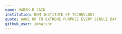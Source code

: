 ```yaml
---
name: HARSH R JAIN 
institution: BNM INSTITUTE OF TECHNOLOGY
quote: WAKE UP TO EXTREME PURPOSE EVERY SINGLE DAY
github_user: imharshr
---
```

